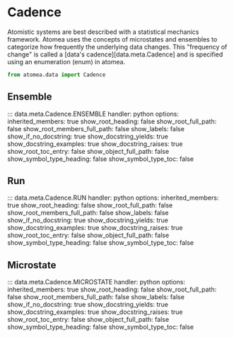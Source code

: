 # Cadence

Atomistic systems are best described with a statistical mechanics framework.
Atomea uses the concepts of microstates and ensembles to categorize how frequently the underlying data changes.
This "frequency of change" is called a [data's cadence][data.meta.Cadence] and is specified using an enumeration (enum) in atomea.

```python
from atomea.data import Cadence
```

## Ensemble

::: data.meta.Cadence.ENSEMBLE
    handler: python
    options:
      inherited_members: true
      show_root_heading: false
      show_root_full_path: false
      show_root_members_full_path: false
      show_labels: false
      show_if_no_docstring: true
      show_docstring_yields: true
      show_docstring_examples: true
      show_docstring_raises: true
      show_root_toc_entry: false
      show_object_full_path: false
      show_symbol_type_heading: false
      show_symbol_type_toc: false

## Run

::: data.meta.Cadence.RUN
    handler: python
    options:
      inherited_members: true
      show_root_heading: false
      show_root_full_path: false
      show_root_members_full_path: false
      show_labels: false
      show_if_no_docstring: true
      show_docstring_yields: true
      show_docstring_examples: true
      show_docstring_raises: true
      show_root_toc_entry: false
      show_object_full_path: false
      show_symbol_type_heading: false
      show_symbol_type_toc: false

## Microstate

::: data.meta.Cadence.MICROSTATE
    handler: python
    options:
      inherited_members: true
      show_root_heading: false
      show_root_full_path: false
      show_root_members_full_path: false
      show_labels: false
      show_if_no_docstring: true
      show_docstring_yields: true
      show_docstring_examples: true
      show_docstring_raises: true
      show_root_toc_entry: false
      show_object_full_path: false
      show_symbol_type_heading: false
      show_symbol_type_toc: false

